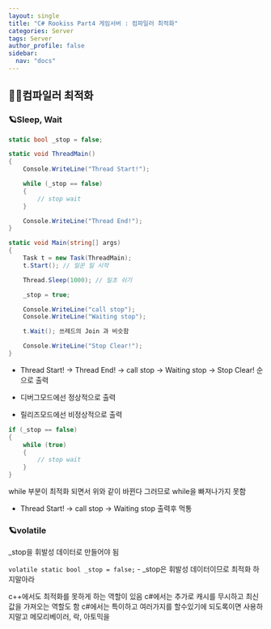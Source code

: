 ```yaml
---
layout: single
title: "C# Rookiss Part4 게임서버 : 컴파일러 최적화"
categories: Server
tags: Server
author_profile: false
sidebar:
  nav: "docs"
---
```


## 🙇‍♀️컴파일러 최적화


### 🪐Sleep, Wait

```cs
static bool _stop = false;

static void ThreadMain()
{
    Console.WriteLine("Thread Start!");

    while (_stop == false)
    {
        // stop wait
    }

    Console.WriteLine("Thread End!");
}

static void Main(string[] args)
{
    Task t = new Task(ThreadMain);
    t.Start(); // 일꾼 일 시작

    Thread.Sleep(1000); // 일초 쉬기

    _stop = true;

    Console.WriteLine("call stop");
    Console.WriteLine("Waiting stop");

    t.Wait(); 쓰레드의 Join 과 비슷함

    Console.WriteLine("Stop Clear!");
}
```

* Thread Start! -> Thread End! -> call stop -> Waiting stop -> Stop Clear! 순으로 출력

* 디버그모드에선 정상적으로 출력

* 릴리즈모드에선 비정상적으로 출력

```cs
if (_stop == false)
{
    while (true)
    {
        // stop wait
    }
}
```

while 부분이 최적화 되면서 위와 같이 바뀐다
그러므로 while을 빠져나가지 못함

* Thread Start! -> call stop -> Waiting stop 출력후 먹통

### 🪐volatile

_stop을 휘발성 데이터로 만들어야 됨

`volatile static bool _stop = false;` - _stop은 휘발성 데이터이므로 최적화 하지말아라

c++에서도 최적화를 못하게 하는 역할이 있음
c#에서는 추가로 캐시를 무시하고 최신값을 가져오는 역할도 함
c#에서는 특이하고 여러가지를 할수있기에 되도록이면 사용하지말고 메모리베이러, 락, 아토믹을 


